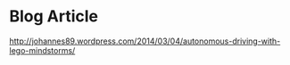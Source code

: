 Blog Article
============

http://johannes89.wordpress.com/2014/03/04/autonomous-driving-with-lego-mindstorms/
